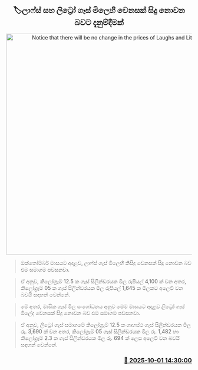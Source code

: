 <p align='center'><b><h2 align='center' title='Notice that there will be no change in the prices of Laughs and Litro gas'>🏷ලාෆ්ස් සහ ලිට්‍රෝ ගෑස් මිලෙහි වෙනසක් සිදු නොවන බවට දැනුම්දීමක්</h2></b></p>
<p align='center'><img src='https://helakuru.sgp1.cdn.digitaloceanspaces.com/esana/images/lib/laugfs-gas[1].jpg' width='600' alt='Notice that there will be no change in the prices of Laughs and Litro gas'></p>

> ඔක්තෝම්බර් මාසයට අදාළව, ලාෆ්ස් ගෑස් මිලෙහි කිසිදු වෙනසක් සිදු නොවන බව එම සමාගම පවසනවා.

> ඒ අනුව, කිලෝග්‍රෑම් 12.5 ක ගෑස් සිලින්ඩරයක මිල රුපියල් 4,100 ක් වන අතර, කිලෝග්‍රෑම් 05 ක ගෑස් සිලින්ඩරයක මිල රුපියල් 1,645 ක මිලකට අලෙවි වන බවයි සඳහන් වෙන්නේ.

> මේ අතර, මාසික ගෑස් මිල සංශෝධනය අනුව මෙම මාසයට අදාළව ලිට්‍රෝ ගෑස් මිලේද වෙනසක් සිදු ‍නොවන බව එම සමාගම පවසනවා.

> ඒ අනුව, ලිට්‍රෝ ගෑස් සමාග‍මේ කිලෝග්‍රෑම් 12.5 ක ගෘහස්ථ ගෑස් සිලින්ඩරයක මිල රු. 3,690 ක් වන අතර, කිලෝග්‍රෑම් 05 ගෑස් සිලින්ඩරයක මිල රු. 1,482 හා කිලෝග්‍රෑම් 2.3 ක ගෑස් සිලින්ඩරයක මිල රු. 694 ක් ලෙස අලෙවි වන බවයි සඳහන් වෙන්නේ.



<h3 align='right'><a href='https://www.helakuru.lk/esana/p/114144/'>📅 2025-10-01 14:30:00</a></h3>
